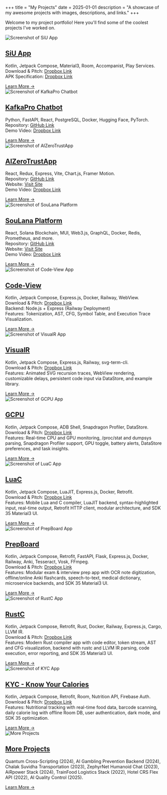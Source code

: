 +++
title = "My Projects"
date = 2025-01-01
description = "A showcase of my awesome projects with images, descriptions, and links."
+++

<!-- markdownlint-disable MD033 -->

Welcome to my project portfolio! Here you'll find some of the coolest projects I've worked on.

<div class="projects-grid" role="list">

  <article class="project-card" role="listitem" tabindex="0" aria-label="SiU App: Android app for restaurant and hotel aggregation">
  <img class="project-image" src="/images/siu11.jpg" alt="Screenshot of SiU App" loading="lazy" />
  <h2 class="project-title"><a href="/projects/siu-app">SiU App</a></h2>
  <p class="project-description">
    Kotlin, Jetpack Compose, Material3, Room, Accompanist, Play Services.<br />
    Download & Pitch: <a href="https://www.dropbox.com/s/your-pitch-link" target="_blank" rel="noopener noreferrer">Dropbox Link</a><br />
    APK Specification: <a href="https://www.dropbox.com/s/your-apk-link" target="_blank" rel="noopener noreferrer">Dropbox Link</a>
  </p>
  <a class="btn btn-primary" href="/projects/project-one/" aria-label="Learn more about SiU App">Learn More →</a>
</article>


  <article class="project-card" role="listitem" tabindex="0" aria-label="KafkaPro Chatbot: AI-powered chatbot with FastAPI and React">
  <img class="project-image" src="/images/kafkapro.jpg" alt="Screenshot of KafkaPro Chatbot" loading="lazy" />
  <h2 class="project-title"><a href="/projects/kafkapro-chatbot">KafkaPro Chatbot</a></h2>
  <p class="project-description">
    Python, FastAPI, React, PostgreSQL, Docker, Hugging Face, PyTorch.<br />
    Repository: <a href="https://github.com/your-repo-link" target="_blank" rel="noopener noreferrer">GitHub Link</a><br />
    Demo Video: <a href="https://www.dropbox.com/s/your-demo-link" target="_blank" rel="noopener noreferrer">Dropbox Link</a>
  </p>
  <a class="btn btn-primary" href="/projects/project-two" aria-label="Learn more about KafkaPro Chatbot">Learn More →</a>
</article>

  <article class="project-card" role="listitem" tabindex="0" aria-label="AIZeroTrustApp: AI-driven Zero Trust security platform with real-time threat analysis">
  <img class="project-image" src="/images/zerotrust.png" alt="Screenshot of AIZeroTrustApp" loading="lazy" />
  <h2 class="project-title"><a href="/projects/zerotrustapp">AIZeroTrustApp</a></h2>
  <p class="project-description">
    React, Redux, Express, Vite, Chart.js, Framer Motion.<br />
    Repository: <a href="https://github.com/ReyXX777/ZeroTrustApp" target="_blank" rel="noopener noreferrer">GitHub Link</a><br />
    Website: <a href="https://zerotrustappazadxx77.netlify.app/" target="_blank" rel="noopener noreferrer">Visit Site</a><br />
    Demo Video: <a href="https://www.dropbox.com/Link-Attached" target="_blank" rel="noopener noreferrer">Dropbox Link</a>
  </p>
  <a class="btn btn-primary" href="/projects/project-three" aria-label="Learn more about AIZeroTrustApp">Learn More →</a>
</article>


  <article class="project-card" role="listitem" tabindex="0" aria-label="SouLana Platform: Decentralized Solana-based platform for NFT auctions, token swaps, and staking">
  <img class="project-image" src="/images/soulana.png" alt="Screenshot of SouLana Platform" loading="lazy" />
  <h2 class="project-title"><a href="/projects/soulana-platform">SouLana Platform</a></h2>
  <p class="project-description">
    React, Solana Blockchain, MUI, Web3.js, GraphQL, Docker, Redis, Prometheus, and more.<br />
    Repository: <a href="https://github.com/ReyXX777/SouLana" target="_blank" rel="noopener noreferrer">GitHub Link</a><br />
    Website: <a href="https://soulana-azadxx77.netlify.app/" target="_blank" rel="noopener noreferrer">Visit Site</a><br />
    Demo Video: <a href="https://www.dropbox.com/Link-Attached" target="_blank" rel="noopener noreferrer">Dropbox Link</a>
  </p>
  <a class="btn btn-primary" href="/projects/project-four" aria-label="Learn more about SouLana Platform">Learn More →</a>
</article>


<article class="project-card" role="listitem" tabindex="0" aria-label="Code-View: Multi-language compiler Android app with AST, CFG, and code execution support">
  <img class="project-image" src="/images/codeview.png" alt="Screenshot of Code-View App" loading="lazy" />
  <h2 class="project-title"><a href="/projects/code-view">Code-View</a></h2>
  <p class="project-description">
    Kotlin, Jetpack Compose, Express.js, Docker, Railway, WebView.<br />
    Download & Pitch: <a href="https://www.dropbox.com/Link-Attached" target="_blank" rel="noopener noreferrer">Dropbox Link</a><br />
    Backend: Node.js + Express (Railway Deployment)<br />
    Features: Tokenization, AST, CFG, Symbol Table, and Execution Trace Visualization.
  </p>
  <a class="btn btn-primary" href="/projects/project-five" aria-label="Learn more about Code-View Compiler App">Learn More →</a>
</article>


<article class="project-card" role="listitem" tabindex="0" aria-label="VisualR: Recursive Java visualizer with animated SVG traces and educational features">
  <img class="project-image" src="/images/recursion.png" alt="Screenshot of VisualR App" loading="lazy" />
  <h2 class="project-title"><a href="/projects/visualr">VisualR</a></h2>
  <p class="project-description">
    Kotlin, Jetpack Compose, Express.js, Railway, svg-term-cli.<br />
    Download & Pitch: <a href="https://www.dropbox.com/Link-Attached" target="_blank" rel="noopener noreferrer">Dropbox Link</a><br />
    Features: Animated SVG recursion traces, WebView rendering, customizable delays, persistent code input via DataStore, and example library.
  </p>
  <a class="btn btn-primary" href="/projects/project-six" aria-label="Learn more about VisualR Recursive Java Visualizer App">Learn More →</a>
</article>


<article class="project-card" role="listitem" tabindex="0" aria-label="GCPU: Android Task Manager app with real-time CPU/GPU monitoring and Snapdragon Profiler integration">
  <img class="project-image" src="/images/gcpu.jpg" alt="Screenshot of GCPU App" loading="lazy" />
  <h2 class="project-title"><a href="/projects/gcpu">GCPU</a></h2>
  <p class="project-description">
    Kotlin, Jetpack Compose, ADB Shell, Snapdragon Profiler, DataStore.<br />
    Download & Pitch: <a href="https://www.dropbox.com/Link-Attached" target="_blank" rel="noopener noreferrer">Dropbox Link</a><br />
    Features: Real-time CPU and GPU monitoring, /proc/stat and dumpsys parsing, Snapdragon Profiler support, GPU toggle, battery alerts, DataStore preferences, and task insights.
  </p>
  <a class="btn btn-primary" href="/projects/project-seven" aria-label="Learn more about GCPU Android Task Manager App">Learn More →</a>
</article>


<article class="project-card" role="listitem" tabindex="0" aria-label="LuaC: Lua/C Android compiler app with LuaJIT backend and Jetpack Compose UI">
  <img class="project-image" src="/images/luac.png" alt="Screenshot of LuaC App" loading="lazy" />
  <h2 class="project-title"><a href="/projects/luac">LuaC</a></h2>
  <p class="project-description">
    Kotlin, Jetpack Compose, LuaJIT, Express.js, Docker, Retrofit.<br />
    Download & Pitch: <a href="https://www.dropbox.com/Link-Attached" target="_blank" rel="noopener noreferrer">Dropbox Link</a><br />
    Features: Mobile Lua and C compiler, LuaJIT backend, syntax-highlighted input, real-time output, Retrofit HTTP client, modular architecture, and SDK 35 Material3 UI.
  </p>
  <a class="btn btn-primary" href="/projects/project-nine" aria-label="Learn more about LuaC Android Compiler App">Learn More →</a>
</article>


<article class="project-card" role="listitem" tabindex="0" aria-label="PrepBoard: Exam & Interview Preparation Android App with OCR, Flashcards, and Speech-to-Text">
  <img class="project-image" src="/images/prepboard.jpg" alt="Screenshot of PrepBoard App" loading="lazy" />
  <h2 class="project-title"><a href="/projects/prepboard">PrepBoard</a></h2>
  <p class="project-description">
    Kotlin, Jetpack Compose, Retrofit, FastAPI, Flask, Express.js, Docker, Railway, Anki, Tesseract, Vosk, FFmpeg.<br />
    Download & Pitch: <a href="https://www.dropbox.com/Link-Attached" target="_blank" rel="noopener noreferrer">Dropbox Link</a><br />
    Features: Modular exam & interview prep app with OCR note digitization, offline/online Anki flashcards, speech-to-text, medical dictionary, microservice backends, and SDK 35 Material3 UI.
  </p>
  <a class="btn btn-primary" href="/projects/project12" aria-label="Learn more about PrepBoard Exam & Interview Preparation App">Learn More →</a>
</article>


<article class="project-card" role="listitem" tabindex="0" aria-label="RustC: Rust Compiler Android App with AST Visualization and LLVM IR">
  <img class="project-image" src="/images/rustc.png" alt="Screenshot of RustC App" loading="lazy" />
  <h2 class="project-title"><a href="/projects/rustc">RustC</a></h2>
  <p class="project-description">
    Kotlin, Jetpack Compose, Retrofit, Rust, Docker, Railway, Express.js, Cargo, LLVM IR.<br />
    Download & Pitch: <a href="https://www.dropbox.com/Link-Attached" target="_blank" rel="noopener noreferrer">Dropbox Link</a><br />
    Features: Modern Rust compiler app with code editor, token stream, AST and CFG visualization, backend with rustc and LLVM IR parsing, code execution, error reporting, and SDK 35 Material3 UI.
  </p>
  <a class="btn btn-primary" href="/projects/project13" aria-label="Learn more about RustC Rust Compiler Android App">Learn More →</a>
</article>


<article class="project-card" role="listitem" tabindex="0" aria-label="KYC - Know Your Calories: Nutritional Tracking App with Barcode Scanning and Nutrition API">
  <img class="project-image" src="/images/kyc.png" alt="Screenshot of KYC App" loading="lazy" />
  <h2 class="project-title"><a href="/projects/kyc">KYC - Know Your Calories</a></h2>
  <p class="project-description">
    Kotlin, Jetpack Compose, Retrofit, Room, Nutrition API, Firebase Auth.<br />
    Download & Pitch: <a href="https://www.dropbox.com/Link-Attached" target="_blank" rel="noopener noreferrer">Dropbox Link</a><br />
    Features: Nutritional tracking with real-time food data, barcode scanning, daily calorie log with offline Room DB, user authentication, dark mode, and SDK 35 optimization.
  </p>
  <a class="btn btn-primary" href="/projects/project14" aria-label="Learn more about KYC - Know Your Calories App">Learn More →</a>
</article>


<article class="project-card" role="listitem" tabindex="0" aria-label="More Projects: AI, logistics, and tech solutions">
  <img class="project-image" src="/images/more.jpg" alt="More Projects" loading="lazy" />
  <h2 class="project-title"><a href="https://www.dropbox.com/Link-Attached" target="_blank" rel="noopener noreferrer">More Projects</a></h2>
  <p class="project-description">
    Quantum Cross-Scripting (2024), AI Gambling Prevention Backend (2024), Chalak Suvidha Transportation (2023), ZephyrNet Humanoid Chat (2023), AiRpower Stack (2024), TrainFood Logistics Stack (2022), Hotel CRS Flex API (2022), AI Quality Control (2025).
  </p>
  <a class="btn btn-primary" href="/projects/project15" aria-label="Learn more about projects - Know my projects">Learn More →</a>
</article>





</div>

